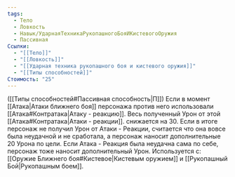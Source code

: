 ```yaml
---
tags:
  - Тело
  - Ловкость
  - Навык/УдарнаяТехникаРукопашногоБояИКистевогоОружия
  - Пассивная
Ссылки:
  - "[[Тело]]"
  - "[[Ловкость]]"
  - "[[Ударная техника рукопашного боя и кистевого оружия]]"
  - "[[Типы способностей]]"
Стоимость: "25"
---
```

([[Типы способностей#Пассивная способность|П]]) Если в момент [[Атака|Атаки ближнего боя]] персонажа против него использовали [[Атака#Контратака|Атаку - реакцию]]. Весь полученный Урон от этой [[Атака#Контратака|Атаки - реакции]]. снижается на 30. Если в итоге персонаж не получил Урон от Атаки - Реакции, считается что она вовсе была неудачной и не сработала, а персонаж наносит дополнительные 20 Урона по цели. Если Атака - Реакция была неудачна сама по себе, персонаж тоже наносит дополнительный Урон. 
Используется с: [[Оружие Ближнего боя#Кистевое|Кистевым оружием]] и [[Рукопашный Бой|Рукопашным боем]].